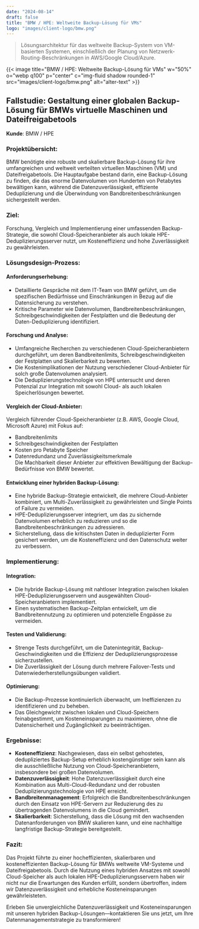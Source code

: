 ```yaml
---
date: "2024-08-14"
draft: false
title: "BMW / HPE: Weltweite Backup-Lösung für VMs"
logo: "images/client-logo/bmw.png"
---
```



> Lösungsarchitektur für das weltweite Backup-System von VM-basierten Systemen, einschließlich der Planung von Netzwerk-Routing-Beschränkungen in AWS/Google Cloud/Azure.

{{< image title="BMW / HPE: Weltweite Backup-Lösung für VMs" w="50%" o="webp q100" p="center" c="img-fluid shadow rounded-1" src="images/client-logo/bmw.png" alt="alter-text" >}}

## Fallstudie: Gestaltung einer globalen Backup-Lösung für BMWs virtuelle Maschinen und Dateifreigabetools

**Kunde**: BMW / HPE

### Projektübersicht:

BMW benötigte eine robuste und skalierbare Backup-Lösung für ihre umfangreichen und weltweit verteilten virtuellen Maschinen (VM) und Dateifreigabetools. Die Hauptaufgabe bestand darin, eine Backup-Lösung zu finden, die das enorme Datenvolumen von Hunderten von Petabytes bewältigen kann, während die Datenzuverlässigkeit, effiziente Deduplizierung und die Überwindung von Bandbreitenbeschränkungen sichergestellt werden.

### Ziel:

Forschung, Vergleich und Implementierung einer umfassenden Backup-Strategie, die sowohl Cloud-Speicheranbieter als auch lokale HPE-Deduplizierungsserver nutzt, um Kosteneffizienz und hohe Zuverlässigkeit zu gewährleisten.

### Lösungsdesign-Prozess:

#### Anforderungserhebung:

- Detaillierte Gespräche mit dem IT-Team von BMW geführt, um die spezifischen Bedürfnisse und Einschränkungen in Bezug auf die Datensicherung zu verstehen.
- Kritische Parameter wie Datenvolumen, Bandbreitenbeschränkungen, Schreibgeschwindigkeiten der Festplatten und die Bedeutung der Daten-Deduplizierung identifiziert.

#### Forschung und Analyse:

- Umfangreiche Recherchen zu verschiedenen Cloud-Speicheranbietern durchgeführt, um deren Bandbreitenlimits, Schreibgeschwindigkeiten der Festplatten und Skalierbarkeit zu bewerten.
- Die Kostenimplikationen der Nutzung verschiedener Cloud-Anbieter für solch große Datenvolumen analysiert.
- Die Deduplizierungstechnologie von HPE untersucht und deren Potenzial zur Integration mit sowohl Cloud- als auch lokalen Speicherlösungen bewertet.

#### Vergleich der Cloud-Anbieter:

Vergleich führender Cloud-Speicheranbieter (z.B. AWS, Google Cloud, Microsoft Azure) mit Fokus auf:
- Bandbreitenlimits
- Schreibgeschwindigkeiten der Festplatten
- Kosten pro Petabyte Speicher
- Datenredundanz und Zuverlässigkeitsmerkmale  
Die Machbarkeit dieser Anbieter zur effektiven Bewältigung der Backup-Bedürfnisse von BMW bewertet.

#### Entwicklung einer hybriden Backup-Lösung:

- Eine hybride Backup-Strategie entwickelt, die mehrere Cloud-Anbieter kombiniert, um Multi-Zuverlässigkeit zu gewährleisten und Single Points of Failure zu vermeiden.
- HPE-Deduplizierungsserver integriert, um das zu sichernde Datenvolumen erheblich zu reduzieren und so die Bandbreitenbeschränkungen zu adressieren.
- Sicherstellung, dass die kritischsten Daten in deduplizierter Form gesichert werden, um die Kosteneffizienz und den Datenschutz weiter zu verbessern.

### Implementierung:

#### Integration:

- Die hybride Backup-Lösung mit nahtloser Integration zwischen lokalen HPE-Deduplizierungsservern und ausgewählten Cloud-Speicheranbietern implementiert.
- Einen systematischen Backup-Zeitplan entwickelt, um die Bandbreitennutzung zu optimieren und potenzielle Engpässe zu vermeiden.

#### Testen und Validierung:

- Strenge Tests durchgeführt, um die Datenintegrität, Backup-Geschwindigkeiten und die Effizienz der Deduplizierungsprozesse sicherzustellen.
- Die Zuverlässigkeit der Lösung durch mehrere Failover-Tests und Datenwiederherstellungsübungen validiert.

#### Optimierung:

- Die Backup-Prozesse kontinuierlich überwacht, um Ineffizienzen zu identifizieren und zu beheben.
- Das Gleichgewicht zwischen lokalen und Cloud-Speichern feinabgestimmt, um Kosteneinsparungen zu maximieren, ohne die Datensicherheit und Zugänglichkeit zu beeinträchtigen.

### Ergebnisse:

- **Kosteneffizienz**: Nachgewiesen, dass ein selbst gehostetes, dedupliziertes Backup-Setup erheblich kostengünstiger sein kann als die ausschließliche Nutzung von Cloud-Speicheranbietern, insbesondere bei großen Datenvolumen.
- **Datenzuverlässigkeit**: Hohe Datenzuverlässigkeit durch eine Kombination aus Multi-Cloud-Redundanz und der robusten Deduplizierungstechnologie von HPE erreicht.
- **Bandbreitenmanagement**: Erfolgreich die Bandbreitenbeschränkungen durch den Einsatz von HPE-Servern zur Reduzierung des zu übertragenden Datenvolumens in die Cloud gemindert.
- **Skalierbarkeit**: Sicherstellung, dass die Lösung mit den wachsenden Datenanforderungen von BMW skalieren kann, und eine nachhaltige langfristige Backup-Strategie bereitgestellt.

### Fazit:

Das Projekt führte zu einer hocheffizienten, skalierbaren und kosteneffizienten Backup-Lösung für BMWs weltweite VM-Systeme und Dateifreigabetools. Durch die Nutzung eines hybriden Ansatzes mit sowohl Cloud-Speicher als auch lokalen HPE-Deduplizierungsservern haben wir nicht nur die Erwartungen des Kunden erfüllt, sondern übertroffen, indem wir Datenzuverlässigkeit und erhebliche Kosteneinsparungen gewährleisteten.

Erleben Sie unvergleichliche Datenzuverlässigkeit und Kosteneinsparungen mit unseren hybriden Backup-Lösungen—kontaktieren Sie uns jetzt, um Ihre Datenmanagementstrategie zu transformieren!